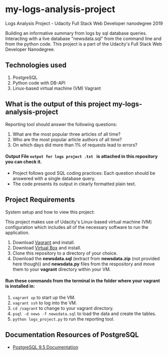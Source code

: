 # my-logs-analysis-project
Logs Analysis Project - Udacity Full Stack Web Developer nanodegree 2019

Building an informative summary from logs by sql database queries.
Interacting with a live database "newsdata.sql" from the command line and from the python code. 
This project is a part of the Udacity's Full Stack Web Developer Nanodegree.

## Technologies used
1. PostgreSQL
2. Python code with DB-API
3. Linux-based virtual machine (VM) Vagrant

## What is the output of this project my-logs-analysis-project
Reporting tool should answer the following questions:

1. What are the most popular three articles of all time?
2. Who are the most popular article authors of all time?
3. On which days did more than 1% of requests lead to errors?

#### Output File  ```output for logs project .txt ``` is attached in this repository you can check it.

* Project follows good SQL coding practices: Each question should be answered with a single database query.  
* The code presents its output in clearly formatted plain text.


## Project Requirements
System setup and how to view this project:

This project makes use of Udacity's Linux-based virtual machine (VM) configuration which includes all of the necessary software to run the application.

1. Download [Vagrant](https://www.vagrantup.com/) and install.
2. Download [Virtual Box](https://www.virtualbox.org/) and install. 
3. Clone this repository to a directory of your choice.
4. Download the **newsdata.sql** (extract from **newsdata.zip** (not provided here though)) and **newsdata.py** files from the respository and move them to your **vagrant** directory within your VM.

#### Run these commands from the terminal in the folder where your vagrant is installed in: 
1. ```vagrant up``` to start up the VM.
2. ```vagrant ssh``` to log into the VM.
3. ```cd /vagrant``` to change to your vagrant directory.
4. ```psql -d news -f newsdata.sql``` to load the data and create the tables.
5. ```python logs_project.py``` to run the reporting tool.

## Documentation Resources of PostgreSQL 
* [PostgreSQL 9.5 Documentation](https://www.postgresql.org/docs/9.5/static/index.html)
